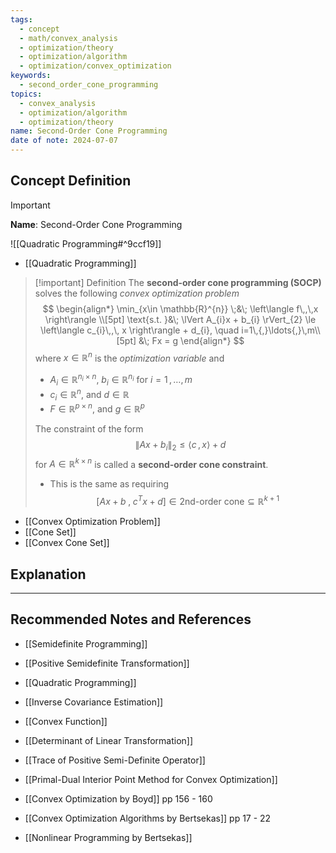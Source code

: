 ```yaml
---
tags:
  - concept
  - math/convex_analysis
  - optimization/theory
  - optimization/algorithm
  - optimization/convex_optimization
keywords:
  - second_order_cone_programming
topics:
  - convex_analysis
  - optimization/algorithm
  - optimization/theory
name: Second-Order Cone Programming
date of note: 2024-07-07
---
```


## Concept Definition

>[!important]
>**Name**: Second-Order Cone Programming

![[Quadratic Programming#^9ccf19]]

- [[Quadratic Programming]]

>[!important] Definition
>The **second-order cone programming (SOCP)** solves the following *convex optimization problem*
>$$
>\begin{align*}
> \min_{x\in \mathbb{R}^{n}} \;&\; \left\langle  f\,,\,x    \right\rangle \\[5pt]
> \text{s.t. }&\; \lVert A_{i}x + b_{i} \rVert_{2} \le \left\langle  c_{i}\,,\, x   \right\rangle + d_{i}, \quad i=1\,{,}\ldots{,}\,m\\[5pt]
> &\; Fx = g
>\end{align*}
>$$
>where $x\in \mathbb{R}^{n}$ is the *optimization variable* and
>- $A_{i}\in \mathbb{R}^{n_{i}\times n}$, $b_{i}\in \mathbb{R}^{n_{i}}$ for $i=1\,{,}\ldots{,}\,m$
>- $c_{i}\in \mathbb{R}^{n}$, and $d\in \mathbb{R}$
>- $F\in \mathbb{R}^{p\times n}$,  and $g\in \mathbb{R}^{p}$
>  
>The constraint of the form $$\lVert Ax + b_{i} \rVert_{2} \le \left\langle  c\,,\, x   \right\rangle + d$$ for $A\in \mathbb{R}^{k\times n}$ is called a **second-order cone constraint**.
>- This is the same as requiring $$[Ax + b\;, \;c^{T}x+d] \in \text{2nd-order cone}  \subseteq \mathbb{R}^{k+1}$$

- [[Convex Optimization Problem]]
- [[Cone Set]]
- [[Convex Cone Set]]


## Explanation





-----------
##  Recommended Notes and References


- [[Semidefinite Programming]]
- [[Positive Semidefinite Transformation]]
- [[Quadratic Programming]]

- [[Inverse Covariance Estimation]]

- [[Convex Function]]
- [[Determinant of Linear Transformation]]
- [[Trace of Positive Semi-Definite Operator]]



- [[Primal-Dual Interior Point Method for Convex Optimization]]



- [[Convex Optimization by Boyd]] pp 156 - 160
- [[Convex Optimization Algorithms by Bertsekas]] pp 17 - 22
- [[Nonlinear Programming by Bertsekas]]